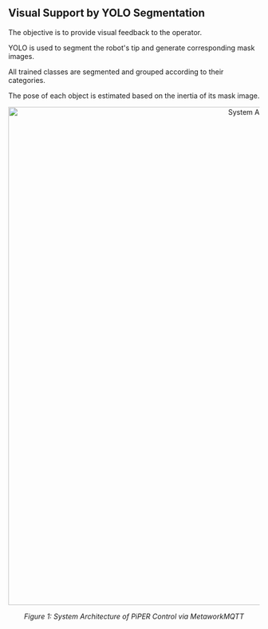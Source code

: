 ## Visual Support by YOLO Segmentation

The objective is to provide visual feedback to the operator.

YOLO is used to segment the robot's tip and generate corresponding mask images.

All trained classes are segmented and grouped according to their categories.

The pose of each object is estimated based on the inertia of its mask image.

<div align="center">
  <img src="./MQTT_Control_Framework.svg" alt="System Architecture" width="1000"/>
  <p><em>Figure 1: System Architecture of PiPER Control via MetaworkMQTT</em></p>
</div>
